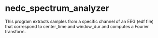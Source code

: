 # nedc_spectrum_analyzer
This program extracts samples from a specific channel of an EEG (edf file) that correspond to center_time and window_dur and computes a Fourier transform.
